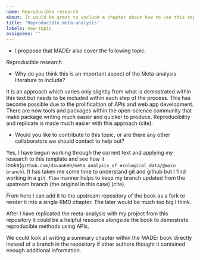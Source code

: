 ```yaml
---
name: Reproducible research
about: It would be great to include a chapter about how to use this reposority as a template and generate a meta-analysis for a different topic in ecology.
title: 'Reproducible meta-analysis'
labels: new-topic
assignees: ''
---
```


- I proppose that MADEr also cover the following topic:

Reproducible research

- Why do you think this is an important aspect of the Meta-analysis literature to include?

It is an approach which varies only slightly from what is demostrated within this text but needs to be included within each step of the process. This has become possible due to the prolificaltion of APIs and web app development. There are now tools and packages within the open-science community that make package writing much easier and quicker to produce. Reproducibility and replicate is made much easier with this approach (cite).

- Would you like to contribute to this topic, or are there any other collaborators we should contact to help out?

Yes, I have begun working through the current text and applying my research to this template and see how it looks(`github.com/davan690/meta_analysis_of_ecological_data/@main branch`). It has taken me some time to understand git and github but I find working in a `git flow` manner helps to keep my branch updated from the upstream branch (the original in this case) (cite).

From here I can add it to the upstream repository of the book as a fork or render it into a single RMD chapter. The later would be much too big I think.

After I have replicated the meta-analysis with my project from this repository it could be a helpful resource alongside the book to demostrate reproducible methods using APIs.

 We could look at writing a summary chapter within the MADEr book directly instead of a branch in the repository if other authors thought it contained enough additional information.